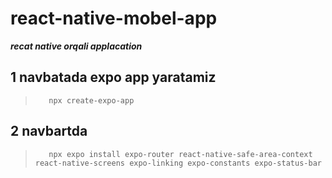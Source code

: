 # react-native-mobel-app

***recat native orqali applacation***
## 1 navbatada expo app yaratamiz
 >        npx create-expo-app

 ## 2 navbartda 
 >        npx expo install expo-router react-native-safe-area-context react-native-screens expo-linking expo-constants expo-status-bar


 